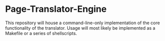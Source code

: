 # Page-Translator-Engine
This repository will house a command-line-only implementation of the core functionality of the translator. Usage will most likely be implemented as a Makefile or a series of shellscripts.
